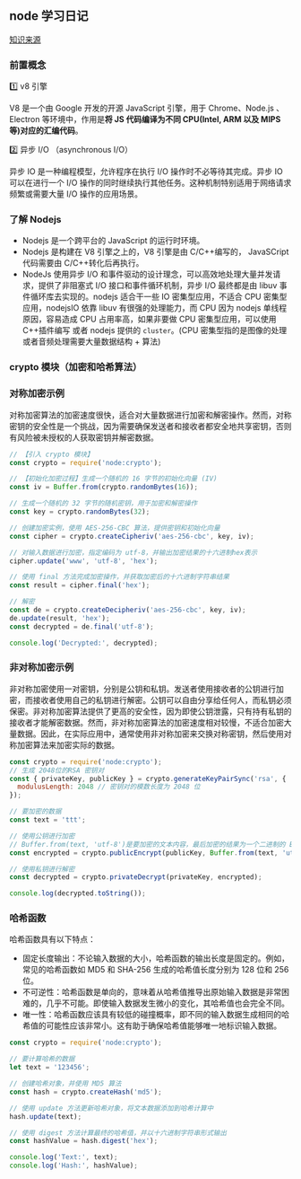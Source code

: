 ## node 学习日记

[知识来源](https://juejin.cn/column/7274893714970918969)

### 前置概念

1️⃣ v8 引擎

V8 是一个由 Google 开发的开源 JavaScript 引擎，用于 Chrome、Node.js 、Electron 等环境中，作用是**将 JS 代码编译为不同 CPU(Intel, ARM 以及 MIPS 等)对应的汇编代码**。

2️⃣ 异步 I/O （asynchronous I/O）

异步 IO 是一种编程模型，允许程序在执行 I/O 操作时不必等待其完成。异步 IO 可以在进行一个 I/O 操作的同时继续执行其他任务。这种机制特别适用于网络请求频繁或需要大量 I/O 操作的应用场景。

### 了解 Nodejs

- Nodejs 是一个跨平台的 JavaScript 的运行时环境。
- Nodejs 是构建在 V8 引擎之上的，V8 引擎是由 C/C++编写的， JavaSCript 代码需要由 C/C++转化后再执行。
- NodeJs 使用异步 I/O 和事件驱动的设计理念，可以高效地处理大量并发请求，提供了非阻塞式 I/O 接口和事件循环机制，异步 I/O 最终都是由 libuv 事件循环库去实现的。nodejs 适合干一些 IO 密集型应用，不适合 CPU 密集型应用，nodejsIO 依靠 libuv 有很强的处理能力，而 CPU 因为 nodejs 单线程原因，容易造成 CPU 占用率高，如果非要做 CPU 密集型应用，可以使用 C++插件编写 或者 nodejs 提供的 `cluster`。(CPU 密集型指的是图像的处理 或者音频处理需要大量数据结构 + 算法)

### crypto 模块（加密和哈希算法）

### 对称加密示例

对称加密算法的加密速度很快，适合对大量数据进行加密和解密操作。然而，对称密钥的安全性是一个挑战，因为需要确保发送者和接收者都安全地共享密钥，否则有风险被未授权的人获取密钥并解密数据。

```js
// 【引入 crypto 模块】
const crypto = require('node:crypto');

// 【初始化加密过程】生成一个随机的 16 字节的初始化向量 (IV)
const iv = Buffer.from(crypto.randomBytes(16));

// 生成一个随机的 32 字节的随机密钥，用于加密和解密操作
const key = crypto.randomBytes(32);

// 创建加密实例，使用 AES-256-CBC 算法，提供密钥和初始化向量
const cipher = crypto.createCipheriv('aes-256-cbc', key, iv);

// 对输入数据进行加密，指定编码为 utf-8，并输出加密结果的十六进制hex表示
cipher.update('www', 'utf-8', 'hex');

// 使用 final 方法完成加密操作，并获取加密后的十六进制字符串结果
const result = cipher.final('hex');

// 解密
const de = crypto.createDecipheriv('aes-256-cbc', key, iv);
de.update(result, 'hex');
const decrypted = de.final('utf-8');

console.log('Decrypted:', decrypted);
```

### 非对称加密示例

非对称加密使用一对密钥，分别是公钥和私钥。发送者使用接收者的公钥进行加密，而接收者使用自己的私钥进行解密。公钥可以自由分享给任何人，而私钥必须保密。非对称加密算法提供了更高的安全性，因为即使公钥泄露，只有持有私钥的接收者才能解密数据。然而，非对称加密算法的加密速度相对较慢，不适合加密大量数据。因此，在实际应用中，通常使用非对称加密来交换对称密钥，然后使用对称加密算法来加密实际的数据。

```js
const crypto = require('node:crypto');
// 生成 2048位的RSA 密钥对
const { privateKey, publicKey } = crypto.generateKeyPairSync('rsa', {
  modulusLength: 2048 // 密钥对的模数长度为 2048 位
});

// 要加密的数据
const text = 'ttt';

// 使用公钥进行加密
// Buffer.from(text, 'utf-8')是要加密的文本内容，最后加密的结果为一个二进制的 Buffer
const encrypted = crypto.publicEncrypt(publicKey, Buffer.from(text, 'utf-8'));

// 使用私钥进行解密
const decrypted = crypto.privateDecrypt(privateKey, encrypted);

console.log(decrypted.toString());
```

### 哈希函数

哈希函数具有以下特点：

- 固定长度输出：不论输入数据的大小，哈希函数的输出长度是固定的。例如，常见的哈希函数如 MD5 和 SHA-256 生成的哈希值长度分别为 128 位和 256 位。
- 不可逆性：哈希函数是单向的，意味着从哈希值推导出原始输入数据是非常困难的，几乎不可能。即使输入数据发生微小的变化，其哈希值也会完全不同。
- 唯一性：哈希函数应该具有较低的碰撞概率，即不同的输入数据生成相同的哈希值的可能性应该非常小。这有助于确保哈希值能够唯一地标识输入数据。

```js
const crypto = require('node:crypto');

// 要计算哈希的数据
let text = '123456';

// 创建哈希对象，并使用 MD5 算法
const hash = crypto.createHash('md5');

// 使用 update 方法更新哈希对象，将文本数据添加到哈希计算中
hash.update(text);

// 使用 digest 方法计算最终的哈希值，并以十六进制字符串形式输出
const hashValue = hash.digest('hex');

console.log('Text:', text);
console.log('Hash:', hashValue);
```
